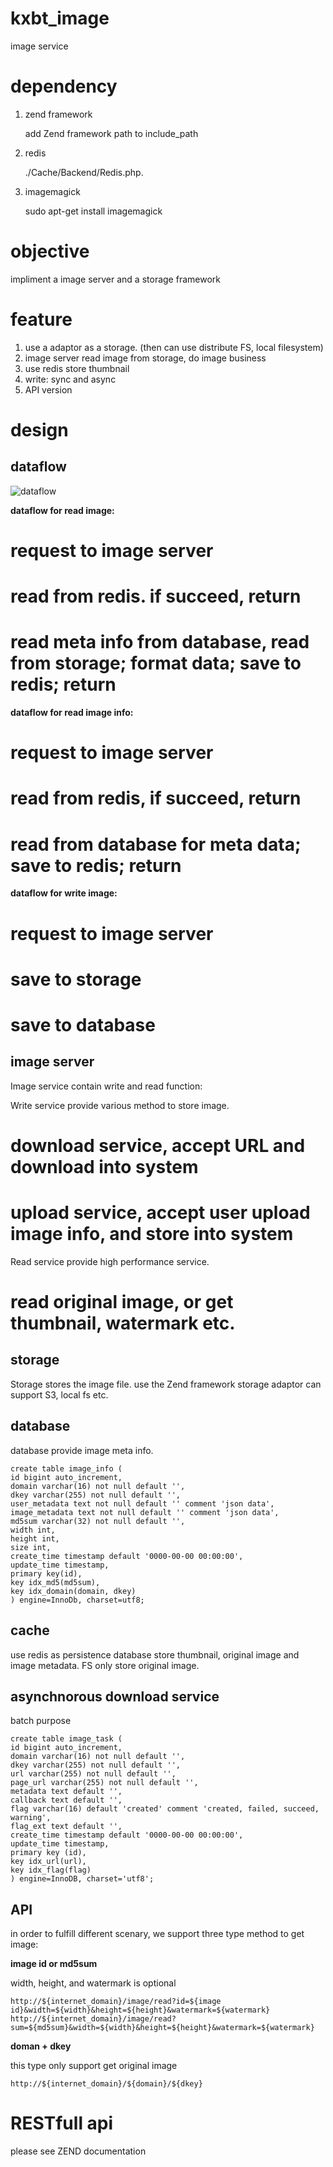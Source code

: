 kxbt_image
==========
image service

dependency
=================
1. zend framework

    add Zend framework path to include_path

2. redis

    ./Cache/Backend/Redis.php.

3. imagemagick

    sudo apt-get install imagemagick


objective
==========
impliment a image server and a storage framework


feature
=============
1. use a adaptor as a storage. (then can use distribute FS, local filesystem)
2. image server read image from storage, do image business
3. use redis store thumbnail
4. write: sync and async
5. API version


design
=============

dataflow
-------------
![dataflow](/image/image_server_dataflow.jpeg)

**dataflow for read image:**
# request to image server
# read from redis. if succeed, return
# read meta info from database, read from storage; format data; save to redis; return

**dataflow for read image info:**
# request to image server
# read from redis, if succeed, return
# read from database for meta data; save to redis; return

**dataflow for write image:**
# request to image server
# save to storage
# save to database

image server
--------------
Image service contain write and read function:

Write service provide various method to store image.
# download service, accept URL and download into system
# upload service, accept user upload image info, and store into system

Read service provide high performance service.
# read original image, or get thumbnail, watermark etc.


storage
------------
Storage stores the image file. use the Zend framework storage adaptor can support S3, local fs etc.


database
----------
database provide image meta info.

    create table image_info (
    id bigint auto_increment,
    domain varchar(16) not null default '',
    dkey varchar(255) not null default '',
    user_metadata text not null default '' comment 'json data',
    image_metadata text not null default '' comment 'json data',
    md5sum varchar(32) not null default '',
    width int,
    height int,
    size int,
    create_time timestamp default '0000-00-00 00:00:00',
    update_time timestamp,
    primary key(id),
    key idx_md5(md5sum),
    key idx_domain(domain, dkey)
    ) engine=InnoDb, charset=utf8;


cache
---------
use redis as persistence database store thumbnail, original image and image metadata. FS only store original image.


asynchnorous download service
---------------------------------
batch purpose

    create table image_task (
    id bigint auto_increment,
    domain varchar(16) not null default '',
    dkey varchar(255) not null default '',
    url varchar(255) not null default '',
    page_url varchar(255) not null default '',
    metadata text default '',
    callback text default '',
    flag varchar(16) default 'created' comment 'created, failed, succeed, warning',
    flag_ext text default '',
    create_time timestamp default '0000-00-00 00:00:00',
    update_time timestamp,
    primary key (id),
    key idx_url(url),
    key idx_flag(flag)
    ) engine=InnoDB, charset='utf8';


API
-----------
in order to fulfill different scenary, we support three type method to get image: 

**image id or md5sum**

width, height, and watermark is optional

    http://${internet_domain}/image/read?id=${image id}&width=${width}&height=${height}&watermark=${watermark}
    http://${internet_domain}/image/read?sum=${md5sum}&width=${width}&height=${height}&watermark=${watermark}

**doman + dkey**

this type only support get original image

    http://${internet_domain}/${domain}/${dkey}


RESTfull api
=================
please see ZEND documentation

